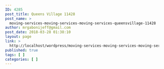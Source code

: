 ```yaml
---
ID: 4285
post_title: Queens Village 11428
post_name: >
  moving-services-moving-services-moving-services-queensvillage-11428
author: mrgabonijeff@gmail.com
post_date: 2018-03-28 01:38:10
layout: page
link: >
  http://localhost/wordpress/moving-services-moving-services-moving-services-queensvillage-11428/
published: true
tags: [ ]
categories: [ ]
---
```


